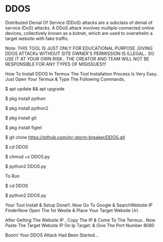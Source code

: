 # DDOS
Distributed Denial Of Service (DDoS) attacks are a subclass of denial of service (DoS) attacks. A DDoS attack involves multiple connected online devices, collectively known as a botnet, which are used to overwhelm a target website with fake traffic.

Note: THIS TOOL IS JUST ONLY FOR EDUCATIONAL PURPOSE..GIVING DDOS ATTACKs WITHOUT SITE OWNER'S PERMISSION IS ILLEGAL.. SO USE IT AT YOUR OWN RISK.. THE CREATOR AND TEAM WILL NOT BE RESPONSIBLE FOR ANY TYPES OF MISISSUES!!!

How To Install DDOS In Termux The Tool Installation Process Is Very Easy.. Just Open Your Termux & Type The Following Commands.

$ apt update && apt upgrade

$ pkg install python

$ pkg install python2

$ pkg install git

$ pkg install figlet

$ git clone https://github.com/mr-storm-breaker/DDOS.git

$ cd DDOS

$ chmod +x DDOS.py

$ python2 DDOS.py

To Run

$ cd DDOS

$ python2 DDOS.py

Your Tool Install & Setup Done!!..Now Go To Google & SearchWebsite IP FinderNow Open The 1st Wesite & Place Your Target Website Url.

After Getting The Website IP , Copy The IP & Come To The Termux.. Now Paste The Target Website IP On Ip Target: & Give The Port Number 8080

Boom! Your DDOS Attack Had Been Started...
